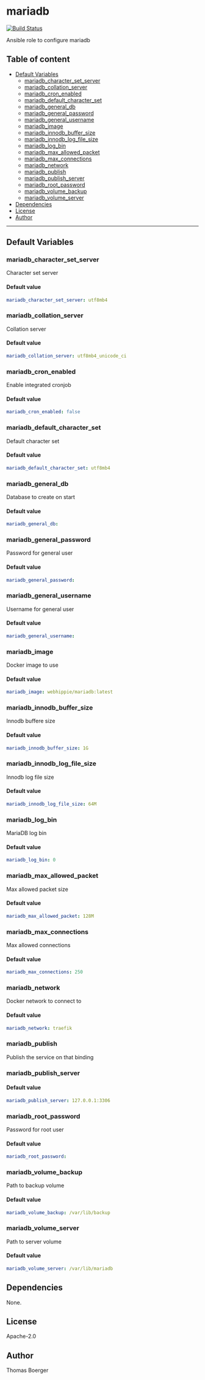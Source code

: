 # mariadb

[![Build Status](https://cloud.drone.io/api/badges/rolehippie/mariadb/status.svg)](https://cloud.drone.io/rolehippie/mariadb)

Ansible role to configure mariadb

## Table of content

* [Default Variables](#default-variables)
  * [mariadb_character_set_server](#mariadb_character_set_server)
  * [mariadb_collation_server](#mariadb_collation_server)
  * [mariadb_cron_enabled](#mariadb_cron_enabled)
  * [mariadb_default_character_set](#mariadb_default_character_set)
  * [mariadb_general_db](#mariadb_general_db)
  * [mariadb_general_password](#mariadb_general_password)
  * [mariadb_general_username](#mariadb_general_username)
  * [mariadb_image](#mariadb_image)
  * [mariadb_innodb_buffer_size](#mariadb_innodb_buffer_size)
  * [mariadb_innodb_log_file_size](#mariadb_innodb_log_file_size)
  * [mariadb_log_bin](#mariadb_log_bin)
  * [mariadb_max_allowed_packet](#mariadb_max_allowed_packet)
  * [mariadb_max_connections](#mariadb_max_connections)
  * [mariadb_network](#mariadb_network)
  * [mariadb_publish](#mariadb_publish)
  * [mariadb_publish_server](#mariadb_publish_server)
  * [mariadb_root_password](#mariadb_root_password)
  * [mariadb_volume_backup](#mariadb_volume_backup)
  * [mariadb_volume_server](#mariadb_volume_server)
* [Dependencies](#dependencies)
* [License](#license)
* [Author](#author)

---

## Default Variables

### mariadb_character_set_server

Character set server

#### Default value

```YAML
mariadb_character_set_server: utf8mb4
```

### mariadb_collation_server

Collation server

#### Default value

```YAML
mariadb_collation_server: utf8mb4_unicode_ci
```

### mariadb_cron_enabled

Enable integrated cronjob

#### Default value

```YAML
mariadb_cron_enabled: false
```

### mariadb_default_character_set

Default character set

#### Default value

```YAML
mariadb_default_character_set: utf8mb4
```

### mariadb_general_db

Database to create on start

#### Default value

```YAML
mariadb_general_db:
```

### mariadb_general_password

Password for general user

#### Default value

```YAML
mariadb_general_password:
```

### mariadb_general_username

Username for general user

#### Default value

```YAML
mariadb_general_username:
```

### mariadb_image

Docker image to use

#### Default value

```YAML
mariadb_image: webhippie/mariadb:latest
```

### mariadb_innodb_buffer_size

Innodb buffere size

#### Default value

```YAML
mariadb_innodb_buffer_size: 1G
```

### mariadb_innodb_log_file_size

Innodb log file size

#### Default value

```YAML
mariadb_innodb_log_file_size: 64M
```

### mariadb_log_bin

MariaDB log bin

#### Default value

```YAML
mariadb_log_bin: 0
```

### mariadb_max_allowed_packet

Max allowed packet size

#### Default value

```YAML
mariadb_max_allowed_packet: 128M
```

### mariadb_max_connections

Max allowed connections

#### Default value

```YAML
mariadb_max_connections: 250
```

### mariadb_network

Docker network to connect to

#### Default value

```YAML
mariadb_network: traefik
```

### mariadb_publish

Publish the service on that binding

### mariadb_publish_server

#### Default value

```YAML
mariadb_publish_server: 127.0.0.1:3306
```

### mariadb_root_password

Password for root user

#### Default value

```YAML
mariadb_root_password:
```

### mariadb_volume_backup

Path to backup volume

#### Default value

```YAML
mariadb_volume_backup: /var/lib/backup
```

### mariadb_volume_server

Path to server volume

#### Default value

```YAML
mariadb_volume_server: /var/lib/mariadb
```

## Dependencies

None.

## License

Apache-2.0

## Author

Thomas Boerger
